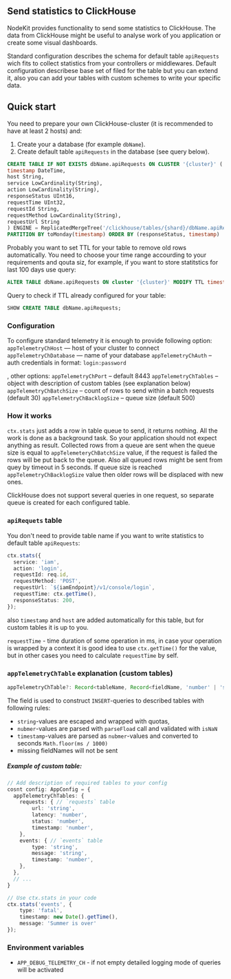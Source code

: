 ## Send statistics to ClickHouse

NodeKit provides functionality to send some statistics to ClickHouse. The data from ClickHouse might be useful to analyse work of you application or create some visual dashboards.

Standard configuration describes the schema for default table `apiRequests` wich fits to collect statistics from your controllers or middlewares. Default configuration describese base set of filed for the table but you can extend it, also you can add your tables with custom schemes to write your specific data.

## Quick start

You need to prepare your own ClickHouse-cluster (it is recommended to have at least 2 hosts) and:

1. Create your a database (for example `dbName`).
2. Create default table `apiRequests` in the database (see query below).

```sql
CREATE TABLE IF NOT EXISTS dbName.apiRequests ON CLUSTER '{cluster}' (
timestamp DateTime,
host String,
service LowCardinality(String),
action LowCardinality(String),
responseStatus UInt16,
requestTime UInt32,
requestId String,
requestMethod LowCardinality(String),
requestUrl String
) ENGINE = ReplicatedMergeTree('/clickhouse/tables/{shard}/dbName.apiRequests', '{replica}')
PARTITION BY toMonday(timestamp) ORDER BY (responseStatus, timestamp)
```

Probably you want to set TTL for your table to remove old rows automatically. You need to choose your time range accourding to your requirements and qouta siz, for example, if you want to store statitstics for last 100 days use query:

```sql
ALTER TABLE dbName.apiRequests ON cluster '{cluster}' MODIFY TTL timestamp + INTERVAL 100 DAY DELETE;
```

Query to check if TTL already configured for your table:

```sql
SHOW CREATE TABLE dbName.apiRequests;
```

### Configuration

To configure standard telemetry it is enough to provide following option:
`appTelemetryChHost` — host of your cluster to connect
`appTelemetryChDatabase` — name of your database
`appTelemetryChAuth` – auth credentials in format: `login:password`

, other options:
`appTelemetryChPort` – default 8443
`appTelemetryChTables` – object with description of custom tables (see explanation below)
`appTelemetryChBatchSize` – count of rows to send within a batch requests (default 30)
`appTelemetryChBacklogSize` – queue size (default 500)

### How it works

`ctx.stats` just adds a row in table queue to send, it returns nothing. All the work is done as a background task. So your application should not expect anything as result. Collected rows from a queue are sent when the queue size is equal to `appTelemeteryChBatchSize` value, if the request is failed the rows will be put back to the queue. Also all queued rows might be sent from quey by timeout in 5 seconds. If queue size is reached `appTelemetryChBacklogSize` value then older rows will be displaced with new ones.

ClickHouse does not support several queries in one request, so separate queue is created for each configured table.

### `apiRequets` table

You don't need to provide table name if you want to write statistics to default table `apiRequests`:

```ts
ctx.stats({
  service: 'iam',
  action: 'login',
  requestId: req.id,
  requestMethod: 'POST',
  requestUrl: `${iamEndpoint}/v1/console/login`,
  requestTime: ctx.getTime(),
  responseStatus: 200,
});
```

also `timestamp` and `host` are added automatically for this table, but for custom tables it is up to you.

`requestTime` - time duration of some operation in ms, in case your operation is wrapped by a context it is good idea to use `ctx.getTime()` for the value, but in other cases you need to calculate `requestTime` by self.

### `appTelemetryChTable` explanation (custom tables)

```ts
appTelemetryChTable?: Record<tableName, Record<fieldName, 'number' | 'string' | 'timestamp'>>;
```

The field is used to construct `INSERT`-queries to described tables with following rules:

- `string`-values are escaped and wrapped with quotas,
- `nubmer`-values are parsed with `parseFload` call and validated with `isNaN`
- `timestamp`-values are parsed as `nubmer`-values and converted to seconds `Math.floor(ms / 1000)`
- missing fieldNames will not be sent

##### Example of custom table:

```ts
// Add description of required tables to your config
cosnt config: AppConfig = {
  appTelemetryChTables: {
    requests: { // `requests` table
        url: 'string',
        latency: 'number',
        status: 'number',
        timestamp: 'number',
    },
    events: { // `events` table
        type: 'string',
        message: 'string',
        timestamp: 'number',
    },
  },
  // ...
}

// Use ctx.stats in your code
ctx.stats('events', {
    type: 'fatal',
    timestamp: new Date().getTime(),
    message: 'Summer is over'
});
```

### Environment variables

- `APP_DEBUG_TELEMETRY_CH` - if not empty detailed logging mode of queries will be activated
